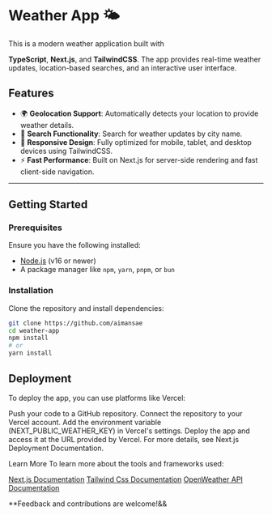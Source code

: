 # Weather App 🌤️

This is a modern weather application built with 

**TypeScript**, **Next.js**, and **TailwindCSS**. The app provides real-time weather updates, location-based searches, and an interactive user interface.

## Features

- 🌍 **Geolocation Support**: Automatically detects your location to provide weather details.
- 🔎 **Search Functionality**: Search for weather updates by city name.
- 📱 **Responsive Design**: Fully optimized for mobile, tablet, and desktop devices using TailwindCSS.
- ⚡ **Fast Performance**: Built on Next.js for server-side rendering and fast client-side navigation.

---

## Getting Started

### Prerequisites

Ensure you have the following installed:

- [Node.js](https://nodejs.org/) (v16 or newer)
- A package manager like `npm`, `yarn`, `pnpm`, or `bun`

### Installation

Clone the repository and install dependencies:

```bash
git clone https://github.com/aimansae
cd weather-app
npm install
# or
yarn install
```
## Deployment
To deploy the app, you can use platforms like Vercel:

Push your code to a GitHub repository.
Connect the repository to your Vercel account.
Add the environment variable (NEXT_PUBLIC_WEATHER_KEY) in Vercel's settings.
Deploy the app and access it at the URL provided by Vercel.
For more details, see Next.js Deployment Documentation.

Learn More
To learn more about the tools and frameworks used:

[Next.js Documentation](https://nextjs.org/docs)
[Tailwind Css Documentation](https://tailwindcss.com/blog/automatic-class-sorting-with-prettier)
[OpenWeather API Documentation](https://openweathermap.org/api)


**Feedback and contributions are welcome!&&